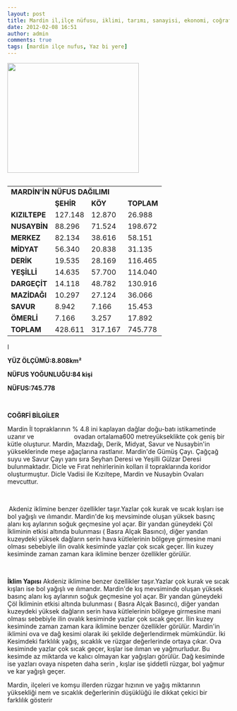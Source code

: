 ```yaml
---
layout: post
title: Mardin il,ilçe nüfusu, iklimi, tarımı, sanayisi, ekonomi, coğrafyası
date: 2012-02-08 16:51
author: admin
comments: true
tags: [mardin ilçe nufus, Yaz bi yere]
---
```

<a href="http://www.egitimvaktim.com/dosyalar/2012/02/mardin-nufus-haritası.jpg"><img class="alignnone  wp-image-2214" title="mardin-nufus-haritası" src="http://www.egitimvaktim.com/dosyalar/2012/02/mardin-nufus-haritası.jpg" alt="" width="298" height="249" /></a>
<table width="100%" border="0" cellspacing="0" cellpadding="0" align="left">
<tbody>
<tr>
<td colspan="3" valign="bottom" nowrap="nowrap" width="195"><strong>MARDİN'İN NÜFUS DAĞILIMI</strong></td>
<td valign="bottom" nowrap="nowrap" width="66"></td>
</tr>
<tr>
<td valign="bottom" nowrap="nowrap" width="80"></td>
<td valign="bottom" nowrap="nowrap" width="58"><strong>ŞEHİR</strong></td>
<td valign="bottom" nowrap="nowrap" width="58"><strong>KÖY</strong></td>
<td valign="bottom" nowrap="nowrap" width="66"><strong>TOPLAM</strong></td>
</tr>
<tr>
<td valign="bottom" nowrap="nowrap" width="80"><strong>KIZILTEPE</strong></td>
<td valign="bottom" nowrap="nowrap" width="58">127.148</td>
<td valign="bottom" nowrap="nowrap" width="58">12.870</td>
<td valign="bottom" nowrap="nowrap" width="66">26.988</td>
</tr>
<tr>
<td valign="bottom" nowrap="nowrap" width="80"><strong>NUSAYBİN</strong></td>
<td valign="bottom" nowrap="nowrap" width="58">88.296</td>
<td valign="bottom" nowrap="nowrap" width="58">71.524</td>
<td valign="bottom" nowrap="nowrap" width="66">198.672</td>
</tr>
<tr>
<td valign="bottom" nowrap="nowrap" width="80"><strong>MERKEZ</strong></td>
<td valign="bottom" nowrap="nowrap" width="58">82.134</td>
<td valign="bottom" nowrap="nowrap" width="58">38.616</td>
<td valign="bottom" nowrap="nowrap" width="66">58.151</td>
</tr>
<tr>
<td valign="bottom" nowrap="nowrap" width="80"><strong>MİDYAT</strong></td>
<td valign="bottom" nowrap="nowrap" width="58">56.340</td>
<td valign="bottom" nowrap="nowrap" width="58">20.838</td>
<td valign="bottom" nowrap="nowrap" width="66">31.135</td>
</tr>
<tr>
<td valign="bottom" nowrap="nowrap" width="80"><strong>DERİK</strong></td>
<td valign="bottom" nowrap="nowrap" width="58">19.535</td>
<td valign="bottom" nowrap="nowrap" width="58">28.169</td>
<td valign="bottom" nowrap="nowrap" width="66">116.465</td>
</tr>
<tr>
<td valign="bottom" nowrap="nowrap" width="80"><strong>YEŞİLLİ</strong></td>
<td valign="bottom" nowrap="nowrap" width="58">14.635</td>
<td valign="bottom" nowrap="nowrap" width="58">57.700</td>
<td valign="bottom" nowrap="nowrap" width="66">114.040</td>
</tr>
<tr>
<td valign="bottom" nowrap="nowrap" width="80"><strong>DARGEÇİT</strong></td>
<td valign="bottom" nowrap="nowrap" width="58">14.118</td>
<td valign="bottom" nowrap="nowrap" width="58">48.782</td>
<td valign="bottom" nowrap="nowrap" width="66">130.916</td>
</tr>
<tr>
<td valign="bottom" nowrap="nowrap" width="80"><strong>MAZİDAĞI</strong></td>
<td valign="bottom" nowrap="nowrap" width="58">10.297</td>
<td valign="bottom" nowrap="nowrap" width="58">27.124</td>
<td valign="bottom" nowrap="nowrap" width="66">36.066</td>
</tr>
<tr>
<td valign="bottom" nowrap="nowrap" width="80"><strong>SAVUR</strong></td>
<td valign="bottom" nowrap="nowrap" width="58">8.942</td>
<td valign="bottom" nowrap="nowrap" width="58">7.166</td>
<td valign="bottom" nowrap="nowrap" width="66">15.453</td>
</tr>
<tr>
<td valign="bottom" nowrap="nowrap" width="80"><strong>ÖMERLİ</strong></td>
<td valign="bottom" nowrap="nowrap" width="58">7.166</td>
<td valign="bottom" nowrap="nowrap" width="58">3.257</td>
<td valign="bottom" nowrap="nowrap" width="66">17.892</td>
</tr>
<tr>
<td valign="bottom" nowrap="nowrap" width="80"><strong>TOPLAM</strong></td>
<td valign="bottom" nowrap="nowrap" width="58">428.611</td>
<td valign="bottom" nowrap="nowrap" width="58">317.167</td>
<td valign="bottom" nowrap="nowrap" width="66">745.778</td>
</tr>
</tbody>
</table>
l

<strong>YÜZ ÖLÇÜMÜ:8.808km²</strong>

<strong>NÜFUS YOĞUNLUĞU:84 kişi</strong>

<strong>NÜFUS:745.778</strong>

<strong> </strong>

<strong>COĞRFİ BİLGİLER</strong>

Mardin İl topraklarının % 4.8 ini kaplayan dağlar doğu-batı istikametinde uzanır ve                       ovadan ortalama600 metreyükseklikte çok geniş bir kütle oluşturur. Mardin, Mazıdağı, Derik, Midyat, Savur ve Nusaybin'in yükseklerinde meşe ağaçlarına rastlanır. Mardin'de Gümüş Çayı. Çağçağ suyu ve Savur Çayı yanı sıra Seyhan Deresi ve Yeşilli Gülzar Deresi bulunmaktadır. Dicle ve Fırat nehirlerinin kolları il topraklarında koridor oluşturmuştur. Dicle Vadisi ile Kızıltepe, Mardin ve Nusaybin Ovaları mevcuttur.

&nbsp;

<strong> </strong>Akdeniz iklimine benzer özellikler taşır.Yazlar çok kurak ve sıcak kışları ise bol yağışlı ve ılımandır. Mardin'de kış mevsiminde oluşan yüksek basınç alanı kış aylarının soğuk geçmesine yol açar. Bir yandan güneydeki Çöl İkliminin etkisi altında bulunması ( Basra Alçak Basıncı), diğer yandan kuzeydeki yüksek dağların serin hava kütlelerinin bölgeye girmesine mani olması sebebiyle ilin ovalık kesiminde yazlar çok sıcak geçer. İlin kuzey kesiminde zaman zaman kara iklimine benzer özellikler görülür.

&nbsp;

<strong>İklim Yapısı</strong>
Akdeniz iklimine benzer özellikler taşır.Yazlar çok kurak ve sıcak kışları ise bol yağışlı ve ılımandır. Mardin'de kış mevsiminde oluşan yüksek basınç alanı kış aylarının soğuk geçmesine yol açar. Bir yandan güneydeki Çöl İkliminin etkisi altında bulunması ( Basra Alçak Basıncı), diğer yandan kuzeydeki yüksek dağların serin hava kütlelerinin bölgeye girmesine mani olması sebebiyle ilin ovalık kesiminde yazlar çok sıcak geçer. İlin kuzey kesiminde zaman zaman kara iklimine benzer özellikler görülür. Mardin'in iklimini ova ve dağ kesimi olarak iki şekilde değerlendirmek mümkündür. İki Kesimdeki farklılık yağış, sıcaklık ve rüzgar değerlerinde ortaya çıkar. Ova kesiminde yazlar çok sıcak geçer, kışlar ise ılıman ve yağmurludur. Bu kesimde az miktarda ve kalıcı olmayan kar yağışları görülür. Dağ kesiminde ise yazları ovaya nispeten daha serin , kışlar ise şiddetli rüzgar, bol yağmur ve kar yağışlı geçer.

Mardin, ilçeleri ve komşu illerden rüzgar hızının ve yağış miktarının yüksekliği nem ve sıcaklık değerlerinin düşüklüğü ile dikkat çekici bir farklılık gösterir
